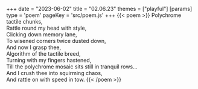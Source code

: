 +++
date = "2023-06-02"
title = "02.06.23"
themes = ["playful"]
[params]
  type = 'poem'
  pageKey = 'src/poem.js'
+++
{{< poem >}}
Polychrome tactile chunks,  
Rattle round my head with style,  
Clicking down memory lane,  
To wisened corners twice dusted down,  
And now I grasp thee,  
Algorithm of the tactile breed,  
Turning with my fingers hastened,  
Till the polychrome mosaic sits still in tranquil rows...  
And I crush thee into squirming chaos,  
And rattle on with speed in tow.
{{< /poem >}}